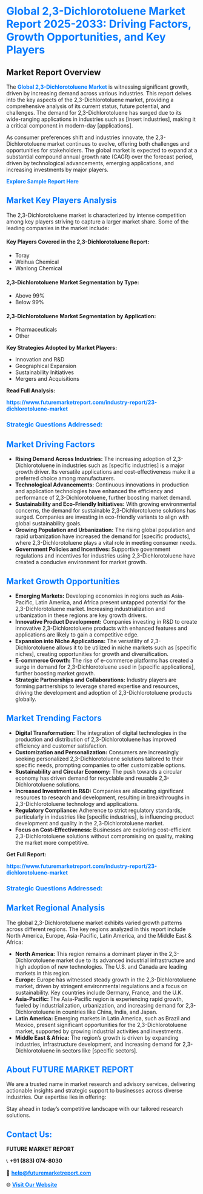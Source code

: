<h1 style="color: #007BFF;">Global 2,3-Dichlorotoluene Market Report 2025-2033: Driving Factors, Growth Opportunities, and Key Players</h1>

<section id="overview">
<h2>Market Report Overview</h2>
<p>The <a href="https://www.futuremarketreport.com/industry-report/23-dichlorotoluene-market" style="color: #007BFF; text-decoration: none;"><strong>Global 2,3-Dichlorotoluene Market</strong></a> is witnessing significant growth, driven by increasing demand across various industries. This report delves into the key aspects of the 2,3-Dichlorotoluene market, providing a comprehensive analysis of its current status, future potential, and challenges. The demand for 2,3-Dichlorotoluene has surged due to its wide-ranging applications in industries such as [insert industries], making it a critical component in modern-day [applications].</p>
<p>As consumer preferences shift and industries innovate, the 2,3-Dichlorotoluene market continues to evolve, offering both challenges and opportunities for stakeholders. The global market is expected to expand at a substantial compound annual growth rate (CAGR) over the forecast period, driven by technological advancements, emerging applications, and increasing investments by major players.</p>
</section>

<section id="overview">
<p><a href="https://www.futuremarketreport.com/request-sample/reportId=47090" style="color: #007BFF; text-decoration: none;"><strong>Explore Sample Report Here</strong></a></p>
</section>

<section id="key-players">
<h2 style="color: #007BFF;">Market Key Players Analysis</h2>
<p>The 2,3-Dichlorotoluene market is characterized by intense competition among key players striving to capture a larger market share. Some of the leading companies in the market include:</p>
<h4>Key Players Covered in the 2,3-Dichlorotoluene Report:</h4>
<ul><li>Toray</li><li>Weihua Chemical</li><li>Wanlong Chemical</li></ul>
<h4>2,3-Dichlorotoluene Market Segmentation by Type:</h4>
<ul><li>Above 99%</li><li>Below 99%</li></ul>

<h4>2,3-Dichlorotoluene Market Segmentation by Application:</h4>
<ul><li>Pharmaceuticals</li><li>Other</li></ul>
<p><strong>Key Strategies Adopted by Market Players:</strong></p>
<ul>
<li>Innovation and R&D</li>
<li>Geographical Expansion</li>
<li>Sustainability Initiatives</li>
<li>Mergers and Acquisitions</li>
</ul>
</section>

<section>
<p><strong>Read Full Analysis: </strong></p><a href="https://www.futuremarketreport.com/industry-report/23-dichlorotoluene-market" style="color: #007BFF; text-decoration: none;"><strong>https://www.futuremarketreport.com/industry-report/23-dichlorotoluene-market</strong></a>
<h3 style="color: #007BFF;">Strategic Questions Addressed:</h3>
</section>

<section id="driving-factors">
<h2 style="color: #007BFF;">Market Driving Factors</h2>
<ul>
<li><strong>Rising Demand Across Industries:</strong> The increasing adoption of 2,3-Dichlorotoluene in industries such as [specific industries] is a major growth driver. Its versatile applications and cost-effectiveness make it a preferred choice among manufacturers.</li>
<li><strong>Technological Advancements:</strong> Continuous innovations in production and application technologies have enhanced the efficiency and performance of 2,3-Dichlorotoluene, further boosting market demand.</li>
<li><strong>Sustainability and Eco-Friendly Initiatives:</strong> With growing environmental concerns, the demand for sustainable 2,3-Dichlorotoluene solutions has surged. Companies are investing in eco-friendly variants to align with global sustainability goals.</li>
<li><strong>Growing Population and Urbanization:</strong> The rising global population and rapid urbanization have increased the demand for [specific products], where 2,3-Dichlorotoluene plays a vital role in meeting consumer needs.</li>
<li><strong>Government Policies and Incentives:</strong> Supportive government regulations and incentives for industries using 2,3-Dichlorotoluene have created a conducive environment for market growth.</li>
</ul>
</section>

<section id="growth-opportunities">
<h2 style="color: #007BFF;">Market Growth Opportunities</h2>
<ul>
<li><strong>Emerging Markets:</strong> Developing economies in regions such as Asia-Pacific, Latin America, and Africa present untapped potential for the 2,3-Dichlorotoluene market. Increasing industrialization and urbanization in these regions are key growth drivers.</li>
<li><strong>Innovative Product Development:</strong> Companies investing in R&D to create innovative 2,3-Dichlorotoluene products with enhanced features and applications are likely to gain a competitive edge.</li>
<li><strong>Expansion into Niche Applications:</strong> The versatility of 2,3-Dichlorotoluene allows it to be utilized in niche markets such as [specific niches], creating opportunities for growth and diversification.</li>
<li><strong>E-commerce Growth:</strong> The rise of e-commerce platforms has created a surge in demand for 2,3-Dichlorotoluene used in [specific applications], further boosting market growth.</li>
<li><strong>Strategic Partnerships and Collaborations:</strong> Industry players are forming partnerships to leverage shared expertise and resources, driving the development and adoption of 2,3-Dichlorotoluene products globally.</li>
</ul>
</section>

<section id="trending-factors">
<h2 style="color: #007BFF;">Market Trending Factors</h2>
<ul>
<li><strong>Digital Transformation:</strong> The integration of digital technologies in the production and distribution of 2,3-Dichlorotoluene has improved efficiency and customer satisfaction.</li>
<li><strong>Customization and Personalization:</strong> Consumers are increasingly seeking personalized 2,3-Dichlorotoluene solutions tailored to their specific needs, prompting companies to offer customizable options.</li>
<li><strong>Sustainability and Circular Economy:</strong> The push towards a circular economy has driven demand for recyclable and reusable 2,3-Dichlorotoluene solutions.</li>
<li><strong>Increased Investment in R&D:</strong> Companies are allocating significant resources to research and development, resulting in breakthroughs in 2,3-Dichlorotoluene technology and applications.</li>
<li><strong>Regulatory Compliance:</strong> Adherence to strict regulatory standards, particularly in industries like [specific industries], is influencing product development and quality in the 2,3-Dichlorotoluene market.</li>
<li><strong>Focus on Cost-Effectiveness:</strong> Businesses are exploring cost-efficient 2,3-Dichlorotoluene solutions without compromising on quality, making the market more competitive.</li>
</ul>
</section>

<section>
<p><strong>Get Full Report: </strong></p><a href="https://www.futuremarketreport.com/industry-report/23-dichlorotoluene-market" style="color: #007BFF; text-decoration: none;"><strong>https://www.futuremarketreport.com/industry-report/23-dichlorotoluene-market</strong></a>
<h3 style="color: #007BFF;">Strategic Questions Addressed:</h3>
</section>


<section id="regional-analysis">
<h2 style="color: #007BFF;">Market Regional Analysis</h2>
<p>The global 2,3-Dichlorotoluene market exhibits varied growth patterns across different regions. The key regions analyzed in this report include North America, Europe, Asia-Pacific, Latin America, and the Middle East & Africa:</p>
<ul>
<li><strong>North America:</strong> This region remains a dominant player in the 2,3-Dichlorotoluene market due to its advanced industrial infrastructure and high adoption of new technologies. The U.S. and Canada are leading markets in this region.</li>
<li><strong>Europe:</strong> Europe has witnessed steady growth in the 2,3-Dichlorotoluene market, driven by stringent environmental regulations and a focus on sustainability. Key countries include Germany, France, and the U.K.</li>
<li><strong>Asia-Pacific:</strong> The Asia-Pacific region is experiencing rapid growth, fueled by industrialization, urbanization, and increasing demand for 2,3-Dichlorotoluene in countries like China, India, and Japan.</li>
<li><strong>Latin America:</strong> Emerging markets in Latin America, such as Brazil and Mexico, present significant opportunities for the 2,3-Dichlorotoluene market, supported by growing industrial activities and investments.</li>
<li><strong>Middle East & Africa:</strong> The region’s growth is driven by expanding industries, infrastructure development, and increasing demand for 2,3-Dichlorotoluene in sectors like [specific sectors].</li>
</ul>
</section>

<footer>
<h2 style="color: #007BFF;">About FUTURE MARKET REPORT</h2>
<p>We are a trusted name in market research and advisory services, delivering actionable insights and strategic support to businesses across diverse industries. Our expertise lies in offering:</p>

<p>Stay ahead in today’s competitive landscape with our tailored research solutions.</p>

<h2 style="color: #007BFF;">Contact Us:</h2>
<p><strong>FUTURE MARKET REPORT</strong></p>
<p>📞 <strong>+91 (883) 074-8030</strong></p>
<p>📧 <strong><a href="mailto:help@futuremarketreport.com" style="color: #007BFF;">help@futuremarketreport.com</a></strong></p>
<p>🌐 <strong><a href="https://www.futuremarketreport.com/" style="color: #007BFF;">Visit Our Website</a></strong></p>
</footer>
